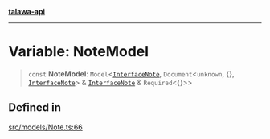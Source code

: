 [**talawa-api**](../../../README.md)

***

# Variable: NoteModel

> `const` **NoteModel**: `Model`\<[`InterfaceNote`](../interfaces/InterfaceNote.md), `Document`\<`unknown`, \{\}, [`InterfaceNote`](../interfaces/InterfaceNote.md)\> & [`InterfaceNote`](../interfaces/InterfaceNote.md) & `Required`\<\{\}\>\>

## Defined in

[src/models/Note.ts:66](https://github.com/Suyash878/talawa-api/blob/095e6964ce2a06c1c30d1acf81b6162203f1db91/src/models/Note.ts#L66)
